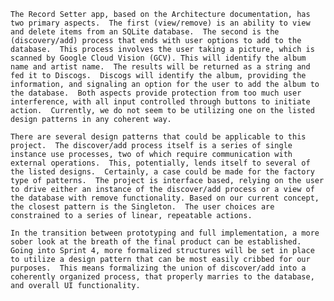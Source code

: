 	The Record Setter app, based on the Architecture documentation, has two primary aspects.  The first (view/remove) is an ability to view and delete items from an SQLite database.  The second is the (discovery/add) process that ends with user options to add to the database.  This process involves the user taking a picture, which is scanned by Google Cloud Vision (GCV). This will identify the album name and artist name.  The results will be returned as a string and fed it to Discogs.  Discogs will identify the album, providing the information, and signaling an option for the user to add the album to the database.  Both aspects provide protection from too much user interference, with all input controlled through buttons to initiate action.  Currently, we do not seem to be utilizing one on the listed design patterns in any coherent way.
	
	There are several design patterns that could be applicable to this project.  The discover/add process itself is a series of single instance use processes, two of which require communication with external operations.  This, potentially, lends itself to several of the listed designs.  Certainly, a case could be made for the factory type of patterns.  The project is interface based, relying on the user to drive either an instance of the discover/add process or a view of the database with remove functionality. Based on our current concept, the closest pattern is the Singleton.  The user choices are constrained to a series of linear, repeatable actions.
	
	In the transition between prototyping and full implementation, a more sober look at the breath of the final product can be established.  Going into Sprint 4, more formalized structures will be set in place to utilize a design pattern that can be most easily cribbed for our purposes.  This means formalizing the union of discover/add into a coherently organized process, that properly marries to the database, and overall UI functionality.
